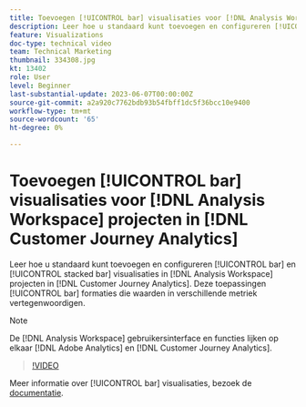 ```yaml
---
title: Toevoegen [!UICONTROL bar] visualisaties voor [!DNL Analysis Workspace] projecten
description: Leer hoe u standaard kunt toevoegen en configureren [!UICONTROL bar] en [!UICONTROL stacked bar] visualisaties voor [!DNL Analysis Workspace] projecten in [!DNL Customer Journey Analytics].
feature: Visualizations
doc-type: technical video
team: Technical Marketing
thumbnail: 334308.jpg
kt: 13402
role: User
level: Beginner
last-substantial-update: 2023-06-07T00:00:00Z
source-git-commit: a2a920c7762bdb93b54fbff1dc5f36bcc10e9400
workflow-type: tm+mt
source-wordcount: '65'
ht-degree: 0%

---
```


# Toevoegen [!UICONTROL bar] visualisaties voor [!DNL Analysis Workspace] projecten in [!DNL Customer Journey Analytics]

Leer hoe u standaard kunt toevoegen en configureren [!UICONTROL bar] en [!UICONTROL stacked bar] visualisaties in [!DNL Analysis Workspace] projecten in [!DNL Customer Journey Analytics]. Deze toepassingen [!UICONTROL bar] formaties die waarden in verschillende metriek vertegenwoordigen.

>[!NOTE]
>
>De [!DNL Analysis Workspace] gebruikersinterface en functies lijken op elkaar [!DNL Adobe Analytics] en [!DNL Customer Journey Analytics].

>[!VIDEO](https://video.tv.adobe.com/v/334308/?quality=12&learn=on)

Meer informatie over [!UICONTROL bar] visualisaties, bezoek de [documentatie](https://experienceleague.adobe.com/docs/analytics-platform/using/cja-workspace/visualizations/bar.html).

